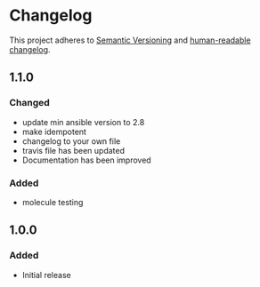 # Changelog

This project adheres to [Semantic Versioning](https://semver.org/spec/v2.0.0.html)
and [human-readable changelog](https://keepachangelog.com/en/1.0.0/).

## 1.1.0

### Changed

- update min ansible version to 2.8
- make idempotent
- changelog to your own file
- travis file has been updated
- Documentation has been improved

### Added

- molecule testing

## 1.0.0

### Added

- Initial release
